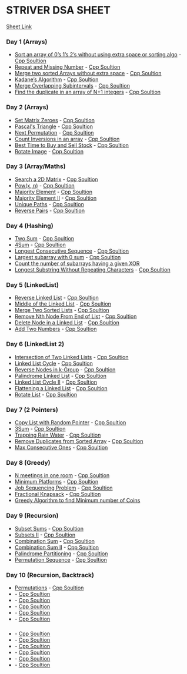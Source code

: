 # STRIVER DSA SHEET

[Sheet Link](https://docs.google.com/document/d/1JLKCaz4n4YtYdQ1bJF1X46BKbxldedb6N1OMiXh9Dmo/edit?usp=sharing)

### Day 1 (Arrays)

- [Sort an array of 0’s 1’s 2’s without using extra space or sorting algo](https://leetcode.com/problems/sort-colors/) - [Cpp Soultion](./Day-1/Sort%20Colors.cpp)
- [Repeat and Missing Number](https://www.geeksforgeeks.org/find-a-repeating-and-a-missing-number/) - [Cpp Soultion](./Day-1/Find%20Missing%20And%20Repeating.cpp)
- [Merge two sorted Arrays without extra space](https://www.geeksforgeeks.org/efficiently-merging-two-sorted-arrays-with-o1-extra-space/) - [Cpp Soultion](./Day-1/Merge%20Two%20Sorted%20Arrays.cpp)
- [Kadane’s Algorithm](https://leetcode.com/problems/maximum-subarray/) - [Cpp Soultion](./Day-1/Maximum%20Subarray.cpp)
- [Merge Overlapping Subintervals](https://leetcode.com/problems/merge-intervals/) - [Cpp Soultion](./Day-1/Merge%20Intervals.cpp)
- [Find the duplicate in an array of N+1 integers](https://leetcode.com/problems/find-the-duplicate-number/solution/) - [Cpp Soultion](./Day-1/Find%20the%20Duplicate%20Number.cpp)

### Day 2 (Arrays)

- [Set Matrix Zeroes](https://leetcode.com/problems/set-matrix-zeroes/) - [Cpp Soultion](./Day-2/Set%20Matrix%20Zeroes.cpp)
- [Pascal's Triangle](https://leetcode.com/problems/pascals-triangle/) - [Cpp Soultion](./Day-2/Pascal's%20Triangle.cpp)
- [Next Permutation](https://leetcode.com/problems/next-permutation/) - [Cpp Soultion](./Day-2/Next%20Permutation.cpp)
- [Count Inversions in an array](https://www.geeksforgeeks.org/counting-inversions/) - [Cpp Soultion](./Day-2/Count%20Inversions.cpp)
- [Best Time to Buy and Sell Stock](https://leetcode.com/problems/best-time-to-buy-and-sell-stock/) - [Cpp Soultion](./Day-2/Best%20Time%20to%20Buy%20and%20Sell%20Stock.cpp)
- [Rotate Image](https://leetcode.com/problems/rotate-image/) - [Cpp Soultion](./Day-2/Rotate%20Image.cpp)

### Day 3 (Array/Maths)

- [Search a 2D Matrix](https://leetcode.com/problems/search-a-2d-matrix/) - [Cpp Soultion](./Day-3/Search%20a%202D%20Matrix.cpp)
- [Pow(x, n)](https://leetcode.com/problems/powx-n/) - [Cpp Soultion](./Day-3/Powxn.cpp)
- [Majority Element](https://leetcode.com/problems/majority-element/) - [Cpp Soultion](./Day-3/Majority%20Element.cpp)
- [Majority Element II](https://leetcode.com/problems/majority-element-ii/) - [Cpp Soultion](./Day-3/Majority%20Element%20II.cpp)
- [Unique Paths](https://leetcode.com/problems/unique-paths/) - [Cpp Soultion](./Day-3/Unique%20Paths.cpp)
- [Reverse Pairs](https://leetcode.com/problems/reverse-pairs/) - [Cpp Soultion](./Day-3/Reverse%20Pairs.cpp)

### Day 4 (Hashing)

- [Two Sum](https://leetcode.com/problems/two-sum/) - [Cpp Soultion](./Day-4/Two%20Sum.cpp)
- [4Sum](https://leetcode.com/problems/4sum/) - [Cpp Soultion](./Day-4/4Sum.cpp)
- [Longest Consecutive Sequence](https://leetcode.com/problems/longest-consecutive-sequence/) - [Cpp Soultion](./Day-4/Longest%20Consecutive%20Sequence.cpp)
- [Largest subarray with 0 sum](https://practice.geeksforgeeks.org/problems/largest-subarray-with-0-sum/1#) - [Cpp Soultion](./Day-4/Largest%20subarray%20with%200%20sum.cpp)
- [Count the number of subarrays having a given XOR](https://www.geeksforgeeks.org/count-number-subarrays-given-xor/)
- [Longest Substring Without Repeating Characters](https://leetcode.com/problems/longest-substring-without-repeating-characters/) - [Cpp Soultion](./Day-4/Longest%20Substring%20Without%20Repeating%20Characters.cpp)

### Day 5 (LinkedList)

- [Reverse Linked List](https://leetcode.com/problems/reverse-linked-list/) - [Cpp Soultion](./Day-5/Reverse%20Linked%20List.cpp)
- [Middle of the Linked List](https://leetcode.com/problems/middle-of-the-linked-list/) - [Cpp Soultion](./Day-5/Middle%20of%20the%20Linked%20List.cpp)
- [Merge Two Sorted Lists](https://leetcode.com/problems/merge-two-sorted-lists/) - [Cpp Soultion](./Day-5/Merge%20Two%20Sorted%20Lists.cpp)
- [Remove Nth Node From End of List](https://leetcode.com/problems/remove-nth-node-from-end-of-list/submissions/) - [Cpp Soultion](./Day-5/Remove%20Nth%20Node%20From%20End%20of%20List.cpp)
- [Delete Node in a Linked List](https://leetcode.com/problems/delete-node-in-a-linked-list/) - [Cpp Soultion](./Day-5/Delete%20Node%20in%20a%20Linked%20List.cpp)
- [Add Two Numbers](https://leetcode.com/problems/add-two-numbers/) - [Cpp Soultion](./Day-5/Add%20Two%20Numbers.cpp)

### Day 6 (LinkedList 2)

- [Intersection of Two Linked Lists](https://leetcode.com/problems/intersection-of-two-linked-lists/) - [Cpp Soultion](./Day-6/Intersection%20of%20Two%20Linked%20Lists.cpp)
- [Linked List Cycle](https://leetcode.com/problems/linked-list-cycle/) - [Cpp Soultion](./Day-6/Linked%20List%20Cycle.cpp)
- [Reverse Nodes in k-Group](https://leetcode.com/problems/reverse-nodes-in-k-group/) - [Cpp Soultion](./Day-6/Reverse%20Nodes%20in%20k-Group.cpp)
- [Palindrome Linked List](https://leetcode.com/problems/palindrome-linked-list/) - [Cpp Soultion](./Day-6/Palindrome%20Linked%20List.cpp)
- [Linked List Cycle II](https://leetcode.com/problems/linked-list-cycle-ii/) - [Cpp Soultion](./Day-6/Linked%20List%20Cycle%20II.cpp)
- [Flattening a Linked List](https://practice.geeksforgeeks.org/problems/flattening-a-linked-list/1#) - [Cpp Soultion](./Day-6/Flattening%20a%20Linked%20List.cpp)
- [Rotate List](https://leetcode.com/problems/rotate-list/) - [Cpp Soultion](./Day-6/Rotate%20List.cpp)

### Day 7 (2 Pointers)

- [Copy List with Random Pointer](https://leetcode.com/problems/copy-list-with-random-pointer/) - [Cpp Soultion](./Day-7/Copy%20List%20ith%20Random%20Pointer.cpp)
- [3Sum](https://leetcode.com/problems/3sum/) - [Cpp Soultion](./Day-7/3Sum.cpp)
- [Trapping Rain Water](https://leetcode.com/problems/trapping-rain-water/) - [Cpp Soultion](./Day-7/Trapping%20Rain%20Water.cpp)
- [Remove Duplicates from Sorted Array](https://leetcode.com/problems/remove-duplicates-from-sorted-array/) - [Cpp Soultion](./Day-7/Remove%20Duplicates.cpp)
- [Max Consecutive Ones](https://leetcode.com/problems/max-consecutive-ones/) - [Cpp Soultion](./Day-7/Max%20Consecutive%20Ones.cpp)

### Day 8 (Greedy)

- [N meetings in one room](https://practice.geeksforgeeks.org/problems/n-meetings-in-one-room-1587115620/1#) - [Cpp Soultion](./Day-8/N%20meetings%20in%20one%20room.cpp)
- [Minimum Platforms](https://practice.geeksforgeeks.org/problems/minimum-platforms-1587115620/1#) - [Cpp Soultion](./Day-8/Minimum%20Platforms.cpp)
- [Job Sequencing Problem](https://practice.geeksforgeeks.org/problems/job-sequencing-problem-1587115620/1#) - [Cpp Soultion](./Day-8/Job%20Sequencing%20Problem.cpp)
- [Fractional Knapsack](https://practice.geeksforgeeks.org/problems/fractional-knapsack-1587115620/1#) - [Cpp Soultion](./Day-8/Fractional%20Knapsack.cpp)
- [Greedy Algorithm to find Minimum number of Coins](https://www.geeksforgeeks.org/greedy-algorithm-to-find-minimum-number-of-coins/)

### Day 9 (Recursion)

- [Subset Sums](https://practice.geeksforgeeks.org/problems/subset-sums2234/1#) - [Cpp Soultion](./Day-9/Subset%20Sums.cpp)
- [Subsets II](https://leetcode.com/problems/subsets-ii/) - [Cpp Soultion](./Day-9/Subsets%20II.cpp)
- [Combination Sum](https://leetcode.com/problems/combination-sum/) - [Cpp Soultion](./Day-9/Combination%20Sum.cpp)
- [Combination Sum II](https://leetcode.com/problems/combination-sum-ii/) - [Cpp Soultion](./Day-9/Combination%20Sum%20II.cpp)
- [Palindrome Partitioning](https://leetcode.com/problems/palindrome-partitioning/) - [Cpp Soultion](./Day-9/Palindrome%20Partitioning.cpp)
- [Permutation Sequence](https://leetcode.com/problems/permutation-sequence/) - [Cpp Soultion](./Day-9/Permutation%20Sequence.cpp)

### Day 10 (Recursion, Backtrack)

- [Permutations](https://leetcode.com/problems/permutations/) - [Cpp Soultion](./Day-10/Permutations.cpp)
- []() - [Cpp Soultion](./Day-/.cpp)
- []() - [Cpp Soultion](./Day-/.cpp)
- []() - [Cpp Soultion](./Day-/.cpp)
- []() - [Cpp Soultion](./Day-/.cpp)
- []() - [Cpp Soultion](./Day-/.cpp)

###

- []() - [Cpp Soultion](./Day-/.cpp)
- []() - [Cpp Soultion](./Day-/.cpp)
- []() - [Cpp Soultion](./Day-/.cpp)
- []() - [Cpp Soultion](./Day-/.cpp)
- []() - [Cpp Soultion](./Day-/.cpp)
- []() - [Cpp Soultion](./Day-/.cpp)

